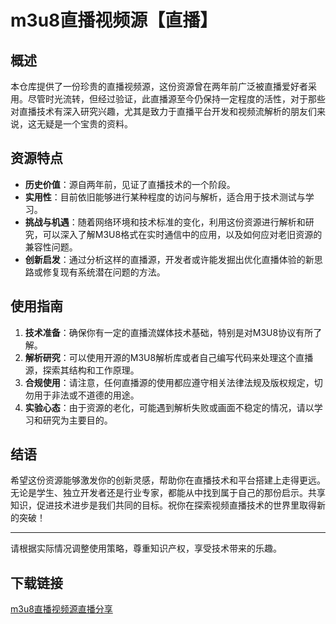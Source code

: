 # m3u8直播视频源【直播】

## 概述

本仓库提供了一份珍贵的直播视频源，这份资源曾在两年前广泛被直播爱好者采用。尽管时光流转，但经过验证，此直播源至今仍保持一定程度的活性，对于那些对直播技术有深入研究兴趣，尤其是致力于直播平台开发和视频流解析的朋友们来说，这无疑是一个宝贵的资料。

## 资源特点

- **历史价值**：源自两年前，见证了直播技术的一个阶段。
- **实用性**：目前依旧能够进行某种程度的访问与解析，适合用于技术测试与学习。
- **挑战与机遇**：随着网络环境和技术标准的变化，利用这份资源进行解析和研究，可以深入了解M3U8格式在实时通信中的应用，以及如何应对老旧资源的兼容性问题。
- **创新启发**：通过分析这样的直播源，开发者或许能发掘出优化直播体验的新思路或修复现有系统潜在问题的方法。

## 使用指南

1. **技术准备**：确保你有一定的直播流媒体技术基础，特别是对M3U8协议有所了解。
2. **解析研究**：可以使用开源的M3U8解析库或者自己编写代码来处理这个直播源，探索其结构和工作原理。
3. **合规使用**：请注意，任何直播源的使用都应遵守相关法律法规及版权规定，切勿用于非法或不道德的用途。
4. **实验心态**：由于资源的老化，可能遇到解析失败或画面不稳定的情况，请以学习和研究为主要目的。

## 结语

希望这份资源能够激发你的创新灵感，帮助你在直播技术和平台搭建上走得更远。无论是学生、独立开发者还是行业专家，都能从中找到属于自己的那份启示。共享知识，促进技术进步是我们共同的目标。祝你在探索视频直播技术的世界里取得新的突破！

---

请根据实际情况调整使用策略，尊重知识产权，享受技术带来的乐趣。

## 下载链接

[m3u8直播视频源直播分享](https://pan.quark.cn/s/193e3d265f6e)